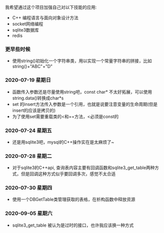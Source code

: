 我希望通过这个项目加强自己对以下技能的应用:
+ C++ 编程语言与面向对象设计方法
+ socket网络编程
+ sqlite3数据库
+ redis

### 更早些时候
+ 使用string()初始化一个字符串类，用以实现一个常量字符串的拼接，比如 string()+"ABC"+"D"

### 2020-07-19 星期日
+ 函数传入参数还是尽量使用string吧，const char* 不太好拓展，可以使用string.data()转换成char*s
+ set<class A> 的insert方法传入参数是一个引用，也就是说要注意变量的生命周期(但是insert的应该是拷贝的)
+ 为了使用set需要重载类的<和==方法，<必须是const的

### 2020-07-24 星期五
+ 还是用sqlite3吧，mysql的C++操作实在是太麻烦了~

### 2020-07-28 星期二
+ 对于sqlite3的C++api, 查询表内容主要有回调函数和sqlite3_get_table两种方式，但是回调这种方式似乎要回调多次，感觉不太合适

### 2020-07-30 星期四
+ 使用一个DBGetTable类管理获取的表格，在析构函数中释放资源

### 2020-09-05 星期六
+ sqlite3_get_table 被认为是过时的接口，也许我应该换一种方式